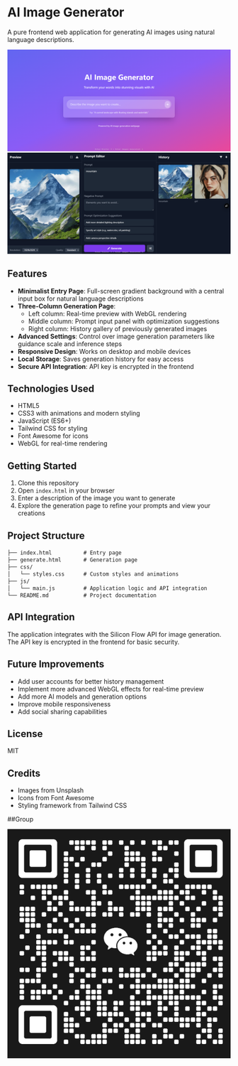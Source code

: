 # AI Image Generator

A pure frontend web application for generating AI images using natural language descriptions.

<div align="center">
  <img src="https://github.com/stickland1101/my_image/blob/main/ai_image.png">
</div>
<div align="center">
  <img src="https://github.com/stickland1101/my_image/blob/main/ai_image1.png">
</div>

## Features

- **Minimalist Entry Page**: Full-screen gradient background with a central input box for natural language descriptions
- **Three-Column Generation Page**:
  - Left column: Real-time preview with WebGL rendering
  - Middle column: Prompt input panel with optimization suggestions
  - Right column: History gallery of previously generated images
- **Advanced Settings**: Control over image generation parameters like guidance scale and inference steps
- **Responsive Design**: Works on desktop and mobile devices
- **Local Storage**: Saves generation history for easy access
- **Secure API Integration**: API key is encrypted in the frontend

## Technologies Used

- HTML5
- CSS3 with animations and modern styling
- JavaScript (ES6+)
- Tailwind CSS for styling
- Font Awesome for icons
- WebGL for real-time rendering

## Getting Started

1. Clone this repository
2. Open `index.html` in your browser
3. Enter a description of the image you want to generate
4. Explore the generation page to refine your prompts and view your creations

## Project Structure

```
├── index.html          # Entry page
├── generate.html       # Generation page
├── css/
│   └── styles.css      # Custom styles and animations
├── js/
│   └── main.js         # Application logic and API integration
└── README.md           # Project documentation
```

## API Integration

The application integrates with the Silicon Flow API for image generation. The API key is encrypted in the frontend for basic security.

## Future Improvements

- Add user accounts for better history management
- Implement more advanced WebGL effects for real-time preview
- Add more AI models and generation options
- Improve mobile responsiveness
- Add social sharing capabilities

## License

MIT

## Credits

- Images from Unsplash
- Icons from Font Awesome
- Styling framework from Tailwind CSS

##Group

<div align="center">
  <img src="https://github.com/stickland1101/my_image/blob/main/WeChat_group.png">
</div>

